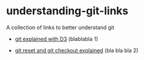 # understanding-git-links
A collection of links to better understand git

* [git explained with D3](http://www.wei-wang.com/ExplainGitWithD3/) (blablabla 1)

* [git reset and git checkout explained](http://git-scm.com/2011/07/11/reset.html) (bla bla bla 2)